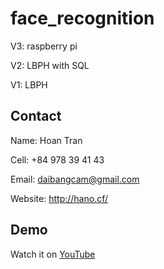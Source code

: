 # face_recognition
 
 V3: raspberry pi

 V2: LBPH with SQL
 
 V1: LBPH

## Contact

Name: Hoan Tran

Cell: +84 978 39 41 43

Email: daibangcam@gmail.com

Website: http://hano.cf/

## Demo

Watch it on [YouTube](https://www.youtube.com/c/hano_tran)